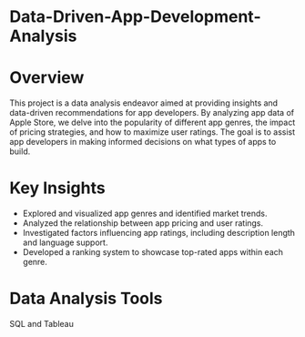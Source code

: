 # Data-Driven-App-Development-Analysis
# Overview
This project is a data analysis endeavor aimed at providing insights and data-driven recommendations for app developers. By analyzing app data of Apple Store, we delve into the popularity of different app genres, 
the impact of pricing strategies, and how to maximize user ratings. The goal is to assist app developers in making informed decisions on what types of apps to build.
# Key Insights
* Explored and visualized app genres and identified market trends.
* Analyzed the relationship between app pricing and user ratings.
* Investigated factors influencing app ratings, including description length and language support.
* Developed a ranking system to showcase top-rated apps within each genre.
# Data Analysis Tools
SQL and Tableau
